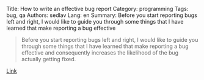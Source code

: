Title: How to write an effective bug report
Category: programming
Tags: bug, qa
Authors: sedlav
Lang: en
Summary: Before you start reporting bugs left and right, I would like to guide you through some things that I have learned that make reporting a bug effective

> Before you start reporting bugs left and right, I would like to guide you through some things that I have learned that make reporting a bug effective and consequently increases the likelihood of the bug actually getting fixed.

[Link](https://www.lucidchart.com/blog/2016/10/18/how-to-write-an-effective-bug-report-that-actually-gets-resolved-and-why-everyone-should/)